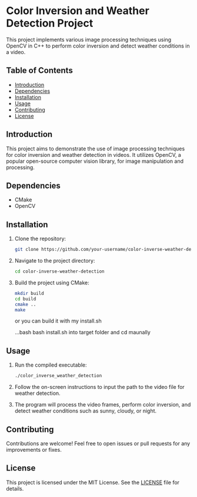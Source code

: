 # Color Inversion and Weather Detection Project

This project implements various image processing techniques using OpenCV in C++ to perform color inversion and detect weather conditions in a video.

## Table of Contents

- [Introduction](#introduction)
- [Dependencies](#dependencies)
- [Installation](#installation)
- [Usage](#usage)
- [Contributing](#contributing)
- [License](#license)

## Introduction

This project aims to demonstrate the use of image processing techniques for color inversion and weather detection in videos. It utilizes OpenCV, a popular open-source computer vision library, for image manipulation and processing.

## Dependencies

- CMake
- OpenCV

## Installation

1. Clone the repository:

    ```bash
    git clone https://github.com/your-username/color-inverse-weather-detection.git
    ```

2. Navigate to the project directory:

    ```bash
    cd color-inverse-weather-detection
    ```

3. Build the project using CMake:

    ```bash
    mkdir build
    cd build
    cmake ..
    make
    ```
    or you can build it with my install.sh

    ...bash
    bash install.sh
    into target folder and cd maunally

## Usage

1. Run the compiled executable:

    ```bash
    ./color_inverse_weather_detection
    ```

2. Follow the on-screen instructions to input the path to the video file for weather detection.

3. The program will process the video frames, perform color inversion, and detect weather conditions such as sunny, cloudy, or night.

## Contributing

Contributions are welcome! Feel free to open issues or pull requests for any improvements or fixes.

## License

This project is licensed under the MIT License. See the [LICENSE](LICENSE) file for details.
